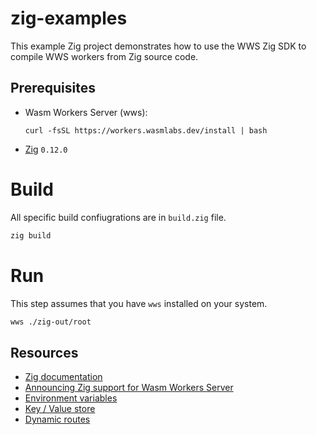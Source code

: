 # zig-examples

This example Zig project demonstrates how to use the WWS Zig SDK to compile WWS workers from Zig source code.

## Prerequisites

* Wasm Workers Server (wws):

  ```shell-session
  curl -fsSL https://workers.wasmlabs.dev/install | bash
  ```

* [Zig](https://ziglang.org/download/) `0.12.0`

# Build

All specific build confiugrations are in `build.zig` file.

```sh
zig build
```

# Run

This step assumes that you have `wws` installed on your system.

```sh
wws ./zig-out/root
```

## Resources

* [Zig documentation](https://workers.wasmlabs.dev/docs/languages/zig)
* [Announcing Zig support for Wasm Workers Server](https://wasmlabs.dev/articles/Zig-support-on-wasm-workers-server/)
* [Environment variables](https://workers.wasmlabs.dev/docs/features/environment-variables)
* [Key / Value store](https://workers.wasmlabs.dev/docs/features/key-value)
* [Dynamic routes](https://workers.wasmlabs.dev/docs/features/dynamic-routes)
